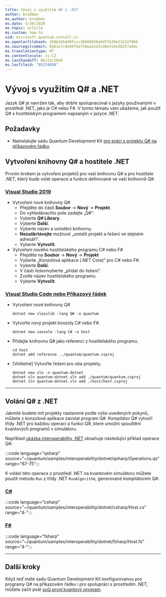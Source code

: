 ```yaml
---
title: Vývoj s využitím Q# a .NET
author: bradben
ms.author: bradben
ms.date: 5/30/2020
ms.topic: article
ms.custom: how-to
uid: microsoft.quantum.install.cs
ms.openlocfilehash: 2b0b16bdd9fccc3b668036e6df2b20e11b32f8b6
ms.sourcegitcommit: 0181e7c9e98f9af30ea32d3cd8e7e5e30257a4dc
ms.translationtype: HT
ms.contentlocale: cs-CZ
ms.lasthandoff: 06/23/2020
ms.locfileid: "85274050"
---
```

# <a name="develop-with-q-and-net"></a>Vývoj s využitím Q# a .NET

Jazyk Q# je navržen tak, aby dobře spolupracoval s jazyky používanými v prostředí .NET, jako je C# nebo F#.
V tomto tématu vám ukážeme, jak použít Q# s hostitelským programem napsaným v jazyce .NET.

## <a name="prerequisites"></a>Požadavky

- Nainstalujte sadu Quantum Development Kit [pro práci s projekty Q# na příkazovém řádku](xref:microsoft.quantum.install.standalone).

## <a name="creating-a-q-library-and-a-net-host"></a>Vytvoření knihovny Q# a hostitele .NET

Prvním krokem je vytvoření projektů pro vaši knihovnu Q# a pro hostitele .NET, který bude volat operace a funkce definované ve vaší knihovně Q#.

### <a name="visual-studio-2019"></a>[Visual Studio 2019](#tab/tabid-vs2019)

- Vytvoření nové knihovny Q#
  - Přejděte do části **Soubor** -> **Nový** -> **Projekt**.
  - Do vyhledávacího pole zadejte „Q#“.
  - Vyberte **Q# Library**.
  - Vyberte **Další**.
  - Vyberte název a umístění knihovny.
  - **Nezaškrtávejte** možnost „umístit projekt a řešení ve stejném adresáři“.
  - Vyberte **Vytvořit**.
- Vytvoření nového hostitelského programu C# nebo F#
  - Přejděte na **Soubor** → **Nový** → **Projekt**
  - Vyberte „Konzolová aplikace (.NET Core)“ pro C# nebo F#.
  - Vyberte **Další**.
  - V části *řešení*vyberte „přidat do řešení“.
  - Zvolte název hostitelského programu.
  - Vyberte **Vytvořit**.

### <a name="visual-studio-code-or-command-line"></a>[Visual Studio Code nebo Příkazový řádek](#tab/tabid-cmdline)

- Vytvoření nové knihovny Q#

  ```dotnetcli
  dotnet new classlib -lang Q# -o quantum
  ```

- Vytvořte nový projekt konzoly C# nebo F#.

  ```dotnetcli
  dotnet new console -lang C# -o host  
  ```

- Přidejte knihovnu Q# jako referenci z hostitelského programu.

  ```dotnetcli
  cd host
  dotnet add reference ../quantum/quantum.csproj
  ```

- [Volitelné] Vytvořte řešení pro oba projekty.

  ```dotnetcli
  dotnet new sln -n quantum-dotnet
  dotnet sln quantum-dotnet.sln add ./quantum/quantum.csproj
  dotnet sln quantum-dotnet.sln add ./host/host.csproj
  ```

***

## <a name="calling-into-q-from-net"></a>Volání Q# z .NET

Jakmile budete mít projekty nastavené podle výše uvedených pokynů, můžete z konzolové aplikace zavolat program Q#.
Kompilátor Q# vytvoří třídy .NET pro každou operaci a funkci Q#, které umožní spouštění kvantových programů v simulátoru.

Například [ukázka interoperability .NET](https://github.com/microsoft/Quantum/tree/master/samples/interoperability/dotnet) obsahuje následující příklad operace Q#:

:::code language="qsharp" source="~/quantum/samples/interoperability/dotnet/qsharp/Operations.qs" range="67-75":::

K volání této operace z prostředí .NET na kvantovém simulátoru můžete použít metodu `Run` z třídy .NET `RunAlgorithm`, generované kompilátorem Q#:

### <a name="c"></a>[C#](#tab/tabid-csharp)

:::code language="csharp" source="~/quantum/samples/interoperability/dotnet/csharp/Host.cs" range="4-":::

### <a name="f"></a>[F#](#tab/tabid-fsharp)

:::code language="fsharp" source="~/quantum/samples/interoperability/dotnet/fsharp/Host.fs" range="4-":::

***
    
## <a name="next-steps"></a>Další kroky

Když teď máte sadu Quantum Development Kit konfigurovanou pro programy Q# na příkazovém řádku i pro spolupráci s prostředím .NET, můžete začít psát [svůj první kvantový program](xref:microsoft.quantum.quickstarts.qrng).
